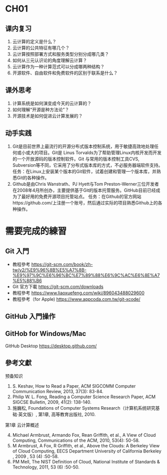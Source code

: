 # CH01

## 课内复习
1.	云计算的定义是什么？
2.	云计算的公共特征有哪几个？
3.	云计算按照部署方式和服务类型分别分成哪几类？
4.	如何从三元认识论的角度理解云计算？
5.	云计算作为一种计算范式可以分成哪两种结构？
6.	开源软件、自由软件和免费软件的区别于联系是什么？

## 课外思考
1.	计算系统是如何演变成今天的云计算的？
2.	如何理解“开源是种方法论”？
3.	开源技术是如何促进云计算发展的？

## 动手实践
1.	Git是目前世界上最流行的开源分布式版本控制系统，用于敏捷高效地处理任何或小或大的项目。Git是 Linus Torvalds为了帮助管理Linux内核开发而开发的一个开放源码的版本控制软件。Git 与常用的版本控制工具CVS, Subversion等不同，它采用了分布式版本库的方式，不必服务器端软件支持。
        任务：在Linux上安装某个版本的Git软件，试着创建和管理一个版本库，并熟悉Git的各种操作。
2.	Github是由Chris Wanstrath、PJ Hyett与Tom Preston-Werner三位开发者在2008年4月所创办，主要提供基于Git的版本托管服务。GitHub目前已经成为了最好用的免费开源项目托管站点。
        任务：在Github的官方网站https://github.com/上注册一个账号，然后通过实际的项目熟悉Github上的各种操作。


# 需要完成的練習

## Git 入門  
- 教程參考  https://git-scm.com/book/zh-tw/v2/%E9%96%8B%E5%A7%8B-%E9%97%9C%E6%96%BC%E7%89%88%E6%9C%AC%E6%8E%A7%E5%88%B6
- Git 官方下載 https://git-scm.com/downloads
- 教程參考 https://www.liaoxuefeng.com/wiki/896043488029600 
- 教程參考（for Apple) https://www.appcoda.com.tw/git-xcode/

## GitHub 入門操作  


## GitHob for Windows/Mac 
GitHub Desktop https://desktop.github.com/

## 參考文獻
预备知识
1.	S. Keshav, How to Read a Paper, ACM SIGCOMM Computer Communication Review, 2013, 37(3): 83-84.
2.	Philip W. L. Fong, Reading a Computer Science Research Paper, ACM SIGCSE Bulletin, 2009, 41(2): 138-140.
3.	施巍松, Foundations of Computer Systems Research（计算机系统研究基础·英文版）, 第1章, 高等教育出版社, 2010.

第1章 云计算概述

4.	Michael Armbrust, Armando Fox, Rean Griffith, et al., A View of Cloud Computing, Communications of the ACM, 2010, 53(4): 50-58.
5.	M Armbrust, A Fox, R Griffith, et al., Above the Clouds: A Berkeley View of Cloud Computing, 
EECS Department University of California Berkeley , 2009 , 53 (4) :50-58.
6.	PM Mell, The NIST Definition of Cloud, National Institute of Standards & Technology, 2011, 53 (6) :50-50.
